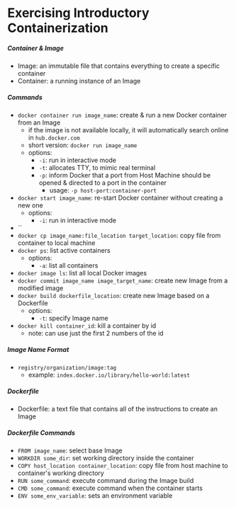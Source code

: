 # Exercising Introductory Containerization

##### Container & Image
- Image: an immutable file that contains everything to create a specific container
- Container: a running instance of an Image

##### Commands
- `docker container run image_name`: create & run a new Docker container from an Image
  - if the image is not available locally, it will automatically search online in `hub.docker.com`
  - short version: `docker run image_name`
  - options:
    - `-i`: run in interactive mode
    - `-t`: allocates TTY, to mimic real terminal
    - `-p`: inform Docker that a port from Host Machine should be opened & directed to a port in the container
      - usage: `-p host-port:container-port`
- `docker start image_name`: re-start Docker container without creating a new one
  - options:
    - `-i`: run in interactive mode
- ``
- `docker cp image_name:file_location target_location`: copy file from container to local machine
- `docker ps`: list active containers
  - options:
    - `-a`: list all containers
- `docker image ls`: list all local Docker images 
- `docker commit image_name image_target_name`: create new Image from a modified image
- `docker build dockerfile_location`: create new Image based on a Dockerfile
  - options:
    - `-t`: specify Image name
- `docker kill container_id`: kill a container by id
  - note: can use just the first 2 numbers of the id 
 
##### Image Name Format
- `registry/organization/image:tag`
  - example: `index.docker.io/library/hello-world:latest`

##### Dockerfile
- Dockerfile: a text file that contains all of the instructions to create an Image

##### Dockerfile Commands
- `FROM image_name`: select base Image
- `WORKDIR some_dir`: set working directory inside the container
- `COPY host_location container_location`: copy file from host machine to container's working directory
- `RUN some_command`: execute command during the Image build
- `CMD some_command`: execute command when the container starts
- `ENV some_env_variable`: sets an environment variable
